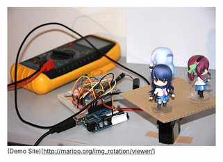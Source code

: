 ![Photo booth (Prototype)](https://github.com/maripo/img_rotation/raw/master/doc/photo_booth.jpg)
(Demo Site)[http://maripo.org/img_rotation/viewer/]